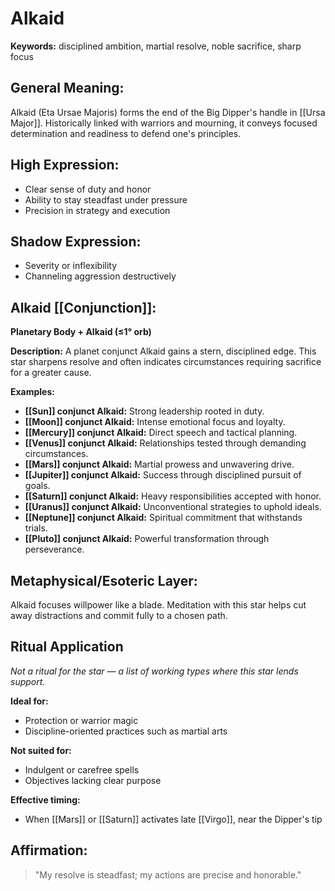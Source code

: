 # Alkaid


**Keywords:** disciplined ambition, martial resolve, noble sacrifice, sharp focus

## General Meaning:
Alkaid (Eta Ursae Majoris) forms the end of the Big Dipper's handle in
[[Ursa Major]]. Historically linked with warriors and mourning, it
conveys focused determination and readiness to defend one's principles.

## High Expression:
- Clear sense of duty and honor
- Ability to stay steadfast under pressure
- Precision in strategy and execution

## Shadow Expression:
- Severity or inflexibility
- Channeling aggression destructively

## Alkaid [[Conjunction]]:

**Planetary Body + Alkaid (≤1° orb)**

**Description:**
A planet conjunct Alkaid gains a stern, disciplined edge. This star
sharpens resolve and often indicates circumstances requiring sacrifice
for a greater cause.

**Examples:**
- **[[Sun]] conjunct Alkaid:** Strong leadership rooted in duty.
- **[[Moon]] conjunct Alkaid:** Intense emotional focus and loyalty.
- **[[Mercury]] conjunct Alkaid:** Direct speech and tactical planning.
- **[[Venus]] conjunct Alkaid:** Relationships tested through demanding
  circumstances.
- **[[Mars]] conjunct Alkaid:** Martial prowess and unwavering drive.
- **[[Jupiter]] conjunct Alkaid:** Success through disciplined pursuit of
  goals.
- **[[Saturn]] conjunct Alkaid:** Heavy responsibilities accepted with honor.
- **[[Uranus]] conjunct Alkaid:** Unconventional strategies to uphold ideals.
- **[[Neptune]] conjunct Alkaid:** Spiritual commitment that withstands trials.
- **[[Pluto]] conjunct Alkaid:** Powerful transformation through perseverance.

## Metaphysical/Esoteric Layer:
Alkaid focuses willpower like a blade. Meditation with this star helps
cut away distractions and commit fully to a chosen path.

## Ritual Application
*Not a ritual for the star — a list of working types where this star
lends support.*

**Ideal for:**
- Protection or warrior magic
- Discipline-oriented practices such as martial arts

**Not suited for:**
- Indulgent or carefree spells
- Objectives lacking clear purpose

**Effective timing:**
- When [[Mars]] or [[Saturn]] activates late [[Virgo]], near the Dipper's tip

## Affirmation:

> "My resolve is steadfast; my actions are precise and honorable."

